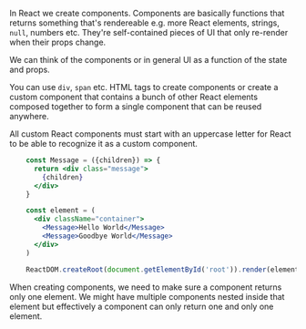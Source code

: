 
In React we create components. Components are basically functions that returns something that's rendereable e.g. more React elements, strings, `null`, numbers etc. They're self-contained pieces of UI that only re-render when their props change.

We can think of the components or in general UI as a function of the state and props.

You can use `div`, `span` etc. HTML tags to create components or create a custom component that contains a bunch of other React elements composed together to form a single component that can be reused anywhere.

All custom React components must start with an uppercase letter for React to be able to recognize it as a custom component.

```jsx
    const Message = ({children}) => {
      return <div class="message">
        {children}
      </div>
    }

    const element = (
      <div className="container">
        <Message>Hello World</Message>
        <Message>Goodbye World</Message>
      </div>
    )

    ReactDOM.createRoot(document.getElementById('root')).render(element)
```

When creating components, we need to make sure a component returns only one element. We might have multiple components nested inside that element but effectively a component can only return one and only one element.
